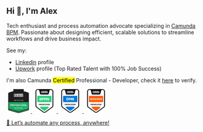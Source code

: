 ## Hi 👋, I'm Alex

Tech enthusiast and process automation advocate specializing in [Camunda BPM](https://camunda.com/). Passionate about designing efficient, scalable solutions to streamline workflows and drive business impact.

See my:
- [Linkedin](https://www.linkedin.com/in/alex-chabatar-08939591/) profile
- [Upwork](https://www.upwork.com/freelancers/~01916b901cefc80351) profile (Top Rated Talent with 100% Job Success)

I'm also Camunda <mark>Certified</mark> Professional - Developer, check it [here](https://www.credly.com/badges/7bdad436-f90d-455c-a9cd-719e3a46c7d6) to verify.

<a href="https://www.credly.com/badges/7bdad436-f90d-455c-a9cd-719e3a46c7d6"><img src="docs/c8-cp-dv.png" width="64" height="64">
<a href="https://www.credly.com/badges/3439ac3d-9b8f-43d0-b15a-6f164341ac9b"><img src="docs/bpmn-knowledge.png" width="64" height="64">
<a href="https://www.credly.com/badges/7498c9d0-a1c9-4b3c-a901-8f76f0f65fa9"><img src="docs/dmn-knowledge.png" width="64" height="64">
<a href="https://www.credly.com/badges/7ea1cead-d444-4985-a74f-95abbf92f546"><img src="docs/developer-knowledge.png" width="64" height="64">

🚀 Let’s automate any process, anywhere!

<!--
**alex-chabatar/alex-chabatar** is a ✨ _special_ ✨ repository because its `README.md` (this file) appears on your GitHub profile.

Here are some ideas to get you started:

- 🔭 I’m currently working on ...
- 🌱 I’m currently learning ...
- 👯 I’m looking to collaborate on ...
- 🤔 I’m looking for help with ...
- 💬 Ask me about ...
- 📫 How to reach me: ...
- 😄 Pronouns: ...
- ⚡ Fun fact: ...
-->
